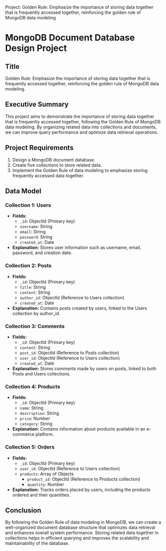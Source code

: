 Project: Golden Rule: 
Emphasize the importance of storing data together that is frequently accessed together, reinforcing the golden rule of MongoDB data modeling
# MongoDB Document Database Design Project

## Title
Golden Rule: Emphasize the importance of storing data together that is frequently accessed together, reinforcing the golden rule of MongoDB data modeling.

## Executive Summary
This project aims to demonstrate the importance of storing data together that is frequently accessed together, following the Golden Rule of MongoDB data modeling. By organizing related data into collections and documents, we can improve query performance and optimize data retrieval operations.

## Project Requirements
1. Design a MongoDB document database.
2. Create five collections to store related data.
3. Implement the Golden Rule of data modeling to emphasize storing frequently accessed data together.

## Data Model
### Collection 1: Users
- **Fields:**
  - `_id`: ObjectId (Primary key)
  - `username`: String
  - `email`: String
  - `password`: String
  - `created_at`: Date
- **Explanation:** Stores user information such as username, email, password, and creation date.

### Collection 2: Posts
- **Fields:**
  - `_id`: ObjectId (Primary key)
  - `title`: String
  - `content`: String
  - `author_id`: ObjectId (Reference to Users collection)
  - `created_at`: Date
- **Explanation:** Contains posts created by users, linked to the Users collection by author_id.

### Collection 3: Comments
- **Fields:**
  - `_id`: ObjectId (Primary key)
  - `content`: String
  - `post_id`: ObjectId (Reference to Posts collection)
  - `user_id`: ObjectId (Reference to Users collection)
  - `created_at`: Date
- **Explanation:** Stores comments made by users on posts, linked to both Posts and Users collections.

### Collection 4: Products
- **Fields:**
  - `_id`: ObjectId (Primary key)
  - `name`: String
  - `description`: String
  - `price`: Number
  - `category`: String
- **Explanation:** Contains information about products available in an e-commerce platform.

### Collection 5: Orders
- **Fields:**
  - `_id`: ObjectId (Primary key)
  - `user_id`: ObjectId (Reference to Users collection)
  - `products`: Array of Objects
    - `product_id`: ObjectId (Reference to Products collection)
    - `quantity`: Number
- **Explanation:** Tracks orders placed by users, including the products ordered and their quantities.

## Conclusion
By following the Golden Rule of data modeling in MongoDB, we can create a well-organized document database structure that optimizes data retrieval and enhances overall system performance. Storing related data together in collections helps in efficient querying and improves the scalability and maintainability of the database.
